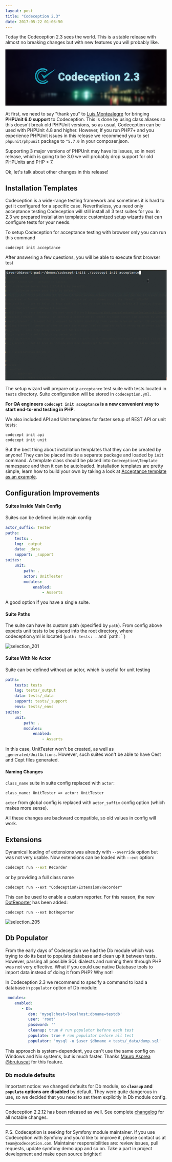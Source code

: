 ```yaml
---
layout: post
title: "Codeception 2.3"
date: 2017-05-22 01:03:50
---
```


Today the Codeception 2.3 sees the world. This is a stable release with almost no breaking changes but with new features you will probably like.


![](/images/codeception2.3_banner.png)


At first, we need to say "thank you" to [Luis Montealegre](https://github.com/MontealegreLuis) for bringing **PHPUnit 6.0 support** to Codeception. This is done by using class aliases so this doesn't break old PHPUnit versions, so as usual, Codeception can be used with PHPUnit 4.8 and higher. However, If you run PHP7+ and you experience PHPUnit issues in this release we recommend you to set `phpunit/phpunit` package to `^5.7.0` in your composer.json.

Supporting 3 major versions of PHPUnit may have its issues, so in next release, which is going to be 3.0 we will probably drop support for old PHPUnits and PHP < 7.

Ok, let's talk about other changes in this release!


## Installation Templates

Codeception is a wide-range testing framework and sometimes it is hard to get it configured for a specific case. Nevertheless, you need only acceptance testing Codeception will still install all 3 test suites for you. In 2.3 we prepared installation templates: customized setup wizards that can configure tests for your needs.

To setup Codeception for acceptance testing with browser only you can run this command

```
codecept init acceptance
```

After answering a few questions, you will be able to execute first browser test

![](/images/codecept_acceptance.gif)

The setup wizard will prepare only `acceptance` test suite with tests located in `tests` directory. Suite configuration will be stored in `codeception.yml`. 

**For QA engineers `codecept init acceptance` is a new convenient way to start end-to-end testing in PHP**.

We also included API and Unit templates for faster setup of REST API or unit tests:

```
codecept init api
codecept init unit
```

But the best thing about installation templates that they can be created by anyone! They can be placed inside a separate package and loaded by `init` command. A template class should be placed into `Codeception\Template` namespace and then it can be autoloaded. Installation templates are pretty simple, learn how to build your own by taking a look at [Acceptance template as an example](https://github.com/Codeception/Codeception/blob/master/src/Codeception/Template/Acceptance.php#L67).

## Configuration Improvements

#### Suites Inside Main Config

Suites can be defined inside main config:

```yaml
actor_suffix: Tester
paths:
    tests: .
    log: _output
    data: _data
    support: _support
suites:
    unit:
        path: .
        actor: UnitTester
        modules:
            enabled:
                - Asserts
```

A good option if you have a single suite.

#### Suite Paths

The suite can have its custom path (specified by `path`). From config above expects unit tests to be placed into the root directory, where codeception.yml is located (`path: tests: .` and `path: ``)

![selection_201](https://cloud.githubusercontent.com/assets/220264/25978631/1cda7ba6-36cc-11e7-9db1-035b13cab3d4.png)

#### Suites With No Actor

Suite can be defined without an actor, which is useful for unit testing

```yaml
paths:
    tests: tests
    log: tests/_output
    data: tests/_data
    support: tests/_support
    envs: tests/_envs
suites:
    unit:
        path: .
        modules:
            enabled:
                - Asserts
```

In this case, UnitTester won't be created, as well as `_generated/UnitActions`. However, such suites won't be able to have Cest and Cept files generated.

#### Naming Changes

`class_name` suite in suite config replaced with `actor`:

```
class_name: UnitTester => actor: UnitTester
```

`actor` from global config is replaced with `actor_suffix` config option (which makes more sense).

All these changes are backward compatible, so old values in config will work.

## Extensions

Dynamical loading of extensions was already with `--override` option but was not very usable. Now extensions can be loaded with `--ext` option:

```bash
codecept run --ext Recorder
```

or by providing a full class name

```
codecept run --ext "Codeception\Extension\Recorder"
```

This can be used to enable a custom reporter. For this reason, the new [DotReporter](http://codeception.com/extensions#DotReporter) has been added:

```
codecept run --ext DotReporter
```

![selection_205](https://cloud.githubusercontent.com/assets/220264/26132800/4d23f336-3aab-11e7-81ba-2896a4c623d2.png)

## Db Populator

From the early days of Codeception we had the Db module which was trying to do its best to populate database and clean up it between tests. However, parsing all possible SQL dialects and running them through PHP was not very effective. What if you could use native Database tools to import data instead of doing it from PHP? Why not!

In Codeception 2.3 we recommend to specify a command to load a database in `populator` option of Db module:


```yaml
 modules:
    enabled:
       - Db:
          dsn: 'mysql:host=localhost;dbname=testdb'
          user: 'root'
          password: ''
          cleanup: true # run populator before each test
          populate: true # run populator before all test
          populator: 'mysql -u $user $dbname < tests/_data/dump.sql'
```

This approach is system-dependent, you can't use the same config on Windows and Nix systems, but is much faster. Thanks [Mauro Asprea @brutuscat](https://github.com/brutuscat) for this feature.

### Db module defaults

Important notice: we changed defaults for Db module, so **`cleanup` and `populate` options are disabled** by default. They were quite dangerous in use, so we decided that you need to set them explicitly in Db module config.

---

Codeception 2.2.12 has been released as well.
See complete [changelog](http://codeception.com/changelog) for all notable changes.

---

P.S. Codeception is seeking for Symfony module maintainer. If you use Codeception with Symfony and you'd like to improve it, please contact us at `team@codeception.com`. 
Maintainer responsibilities are: review issues, pull requests, update symfony demo app and so on. Take a part in project development and make open source brighter! 